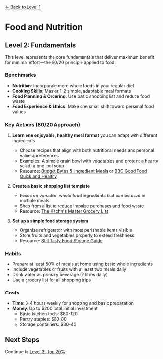 [← Back to Level 1](level-1)
# Food and Nutrition
## Level 2: Fundamentals

This level represents the core fundamentals that deliver maximum benefit for minimal effort—the 80/20 principle applied to food.

### Benchmarks
- **Nutrition**: Incorporate more whole foods in your regular diet
- **Cooking Skills**: Master 1-2 simple, adaptable meal formats
- **Food Planning & Ordering**: Use basic shopping list and reduce food waste
- **Food Experience & Ethics**: Make one small shift toward personal food values

### Key Actions (80/20 Approach)
1. **Learn one enjoyable, healthy meal format** you can adapt with different ingredients
   - Choose recipes that align with both nutritional needs and personal values/preferences
   - Examples: A simple grain bowl with vegetables and protein; a hearty salad; a one-pot soup
   - Resource: [Budget Bytes 5-Ingredient Meals](https://www.budgetbytes.com/category/recipes/5-ingredients-or-less/) or [BBC Good Food Quick and Healthy](https://www.bbcgoodfood.com/recipes/collection/quick-and-healthy-recipes)

2. **Create a basic shopping list template**
   - Focus on versatile, whole food ingredients that can be used in multiple meals
   - Shop from a list to reduce impulse purchases and food waste
   - Resource: [The Kitchn's Master Grocery List](https://www.thekitchn.com/the-kitchns-guide-to-making-a-week-long-meal-plan-reader-intelligence-report-206598)

3. **Set up a simple food storage system**
   - Organise refrigerator with most perishable items visible
   - Store fruits and vegetables properly to extend freshness
   - Resource: [Still Tasty Food Storage Guide](https://www.stilltasty.com/)

### Habits
- Prepare at least 50% of meals at home using basic whole ingredients
- Include vegetables or fruits with at least two meals daily
- Drink water as primary beverage (2 litres daily)
- Use a grocery list for all shopping trips

### Costs
- **Time**: 3-4 hours weekly for shopping and basic preparation
- **Money**: Up to $200 total initial investment
  - Basic kitchen tools: $80-120
  - Pantry staples: $60-80
  - Storage containers: $30-40

## Next Steps
Continue to [Level 3: Top 20%](level-3)
